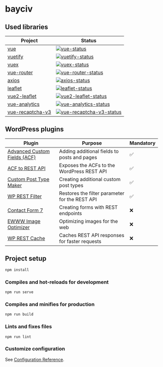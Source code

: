 # bayciv

## Used libraries

| Project            | Status                                                 |
| ------------------ | ------------------------------------------------------ |
| [vue]              | [![vue-status]][vue-package]                           |
| [vuetify]          | [![vuetify-status]][vuetify-package]                   |
| [vuex]             | [![vuex-status]][vuex-package]                         |
| [vue-router]       | [![vue-router-status]][vue-router-package]             |
| [axios]            | [![axios-status]][axios-package]                       |
| [leaflet]          | [![leaflet-status]][leaflet-package]                   |
| [vue2-leaflet]     | [![vue2-leaflet-status]][vue2-leaflet-package]         |
| [vue-analytics]    | [![vue-analytics-status]][vue-analytics-package]       |
| [vue-recaptcha-v3] | [![vue-recaptcha-v3-status]][vue-recaptcha-v3-package] |

[vue]: https://github.com/vuejs/vue
[vuetify]: https://github.com/vuetifyjs/vuetify
[vuex]: https://github.com/vuejs/vuex
[vue-router]: https://github.com/vuejs/vue-router
[axios]: https://github.com/axios/axios
[leaflet]: https://github.com/Leaflet/Leaflet
[vue2-leaflet]: https://github.com/vue-leaflet/Vue2Leaflet
[vue-analytics]: https://github.com/MatteoGabriele/vue-analytics
[vue-recaptcha-v3]: https://github.com/AurityLab/vue-recaptcha-v3
[vue-status]: https://img.shields.io/npm/v/vue.svg
[vuetify-status]: https://img.shields.io/npm/v/vuetify.svg
[vuex-status]: https://img.shields.io/npm/v/vuex.svg
[vue-router-status]: https://img.shields.io/npm/v/vue-router.svg
[axios-status]: https://img.shields.io/npm/v/axios.svg
[leaflet-status]: https://img.shields.io/npm/v/leaflet.svg
[vue2-leaflet-status]: https://img.shields.io/npm/v/vue2-leaflet.svg
[vue-analytics-status]: https://img.shields.io/npm/v/vue-analytics.svg
[vue-recaptcha-v3-status]: https://img.shields.io/npm/v/vue-recaptcha-v3.svg
[vue-package]: https://www.npmjs.com/package/vue
[vuetify-package]: https://www.npmjs.com/package/vuetify
[vuex-package]: https://npmjs.com/package/vuex
[vue-router-package]: https://npmjs.com/package/vue-router
[axios-package]: https://www.npmjs.com/package/axios
[leaflet-package]: https://www.npmjs.com/package/leaflet
[vue2-leaflet-package]: https://www.npmjs.com/package/vue2-leaflet
[vue-analytics-package]: https://www.npmjs.com/package/vue-analytics
[vue-recaptcha-v3-package]: https://www.npmjs.com/package/vue-recaptcha-v3

## WordPress plugins

| Plugin                         | Purpose                                        | Mandatory |
| ------------------------------ | ---------------------------------------------- | --------- |
| [Advanced Custom Fields (ACF)] | Adding additional fields to posts and pages    | &#9989;   |
| [ACF to REST API]              | Exposes the ACFs to the WordPress REST API     | &#9989;   |
| [Custom Post Type Maker]       | Creating additional custom post types          | &#9989;   |
| [WP REST Filter]               | Restores the filter parameter for the REST API | &#9989;   |
| [Contact Form 7]               | Creating forms with REST endpoints             | &#10060;  |
| [EWWW Image Optimizer]         | Optimizing images for the web                  | &#10060;  |
| [WP REST Cache]                | Caches REST API responses for faster requests  | &#10060;  |

[advanced custom fields (acf)]: https://github.com/AdvancedCustomFields/acf
[acf to rest api]: https://github.com/airesvsg/acf-to-rest-api
[custom post type maker]: https://github.com/Graffino/Custom-Post-Type-Maker
[wp rest filter]: https://github.com/wp-api/rest-filter
[contact form 7]: https://wordpress.org/plugins/contact-form-7/
[ewww image optimizer]: https://github.com/nosilver4u/ewww-image-optimizer
[wp rest cache]: https://wordpress.org/plugins/wp-rest-cache/

## Project setup

```
npm install
```

### Compiles and hot-reloads for development

```
npm run serve
```

### Compiles and minifies for production

```
npm run build
```

### Lints and fixes files

```
npm run lint
```

### Customize configuration

See [Configuration Reference](https://cli.vuejs.org/config/).
